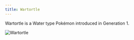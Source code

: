 ```yaml
---
title: Wartortle
---
```

Wartortle is a Water type Pokémon introduced in Generation 1.

![Wartortle](https://img.pokemondb.net/artwork/avif/wartortle.avif)
